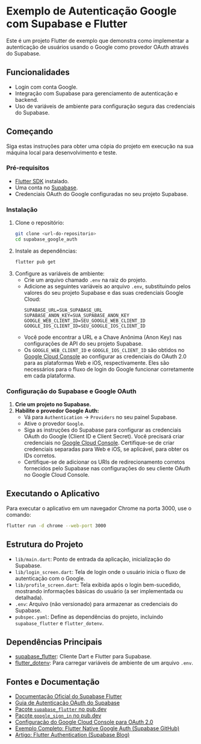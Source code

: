 # Exemplo de Autenticação Google com Supabase e Flutter

Este é um projeto Flutter de exemplo que demonstra como implementar a autenticação de usuários usando o Google como provedor OAuth através do Supabase.

## Funcionalidades

*   Login com conta Google.
*   Integração com Supabase para gerenciamento de autenticação e backend.
*   Uso de variáveis de ambiente para configuração segura das credenciais do Supabase.

## Começando

Siga estas instruções para obter uma cópia do projeto em execução na sua máquina local para desenvolvimento e teste.

### Pré-requisitos

*   [Flutter SDK](https://docs.flutter.dev/get-started/install) instalado.
*   Uma conta no [Supabase](https://supabase.com/).
*   Credenciais OAuth do Google configuradas no seu projeto Supabase.

### Instalação

1.  Clone o repositório:
    ```bash
    git clone <url-do-repositorio>
    cd supabase_google_auth
    ```
2.  Instale as dependências:
    ```bash
    flutter pub get
    ```
3.  Configure as variáveis de ambiente:
    *   Crie um arquivo chamado `.env` na raiz do projeto.
    *   Adicione as seguintes variáveis ao arquivo `.env`, substituindo pelos valores do seu projeto Supabase e das suas credenciais Google Cloud:
        ```dotenv
        SUPABASE_URL=SUA_SUPABASE_URL
        SUPABASE_ANON_KEY=SUA_SUPABASE_ANON_KEY
        GOOGLE_WEB_CLIENT_ID=SEU_GOOGLE_WEB_CLIENT_ID
        GOOGLE_IOS_CLIENT_ID=SEU_GOOGLE_IOS_CLIENT_ID
        ```
    *   Você pode encontrar a URL e a Chave Anônima (Anon Key) nas configurações de API do seu projeto Supabase.
    *   Os `GOOGLE_WEB_CLIENT_ID` e `GOOGLE_IOS_CLIENT_ID` são obtidos no [Google Cloud Console](https://console.cloud.google.com/) ao configurar as credenciais do OAuth 2.0 para as plataformas Web e iOS, respectivamente. Eles são necessários para o fluxo de login do Google funcionar corretamente em cada plataforma.

### Configuração do Supabase e Google OAuth

1.  **Crie um projeto no Supabase.**
2.  **Habilite o provedor Google Auth:**
    *   Vá para `Authentication` -> `Providers` no seu painel Supabase.
    *   Ative o provedor `Google`.
    *   Siga as instruções do Supabase para configurar as credenciais OAuth do Google (Client ID e Client Secret). Você precisará criar credenciais no [Google Cloud Console](https://console.cloud.google.com/). Certifique-se de criar credenciais separadas para Web e iOS, se aplicável, para obter os IDs corretos.
    *   Certifique-se de adicionar os URIs de redirecionamento corretos fornecidos pelo Supabase nas configurações do seu cliente OAuth no Google Cloud Console.

## Executando o Aplicativo

Para executar o aplicativo em um navegador Chrome na porta 3000, use o comando:

```bash
flutter run -d chrome --web-port 3000
```

## Estrutura do Projeto

*   `lib/main.dart`: Ponto de entrada da aplicação, inicialização do Supabase.
*   `lib/login_screen.dart`: Tela de login onde o usuário inicia o fluxo de autenticação com o Google.
*   `lib/profile_screen.dart`: Tela exibida após o login bem-sucedido, mostrando informações básicas do usuário (a ser implementada ou detalhada).
*   `.env`: Arquivo (não versionado) para armazenar as credenciais do Supabase.
*   `pubspec.yaml`: Define as dependências do projeto, incluindo `supabase_flutter` e `flutter_dotenv`.

## Dependências Principais

*   [supabase_flutter](https://pub.dev/packages/supabase_flutter): Cliente Dart e Flutter para Supabase.
*   [flutter_dotenv](https://pub.dev/packages/flutter_dotenv): Para carregar variáveis de ambiente de um arquivo `.env`.

## Fontes e Documentação

*   [Documentação Oficial do Supabase Flutter](https://supabase.com/docs/guides/getting-started/tutorials/with-flutter)
*   [Guia de Autenticação OAuth do Supabase](https://supabase.com/docs/guides/auth/social-login/auth-google)
*   [Pacote `supabase_flutter` no pub.dev](https://pub.dev/packages/supabase_flutter)
*   [Pacote `google_sign_in` no pub.dev](https://pub.dev/packages/google_sign_in)
*   [Configuração do Google Cloud Console para OAuth 2.0](https://developers.google.com/identity/protocols/oauth2)
*   [Exemplo Completo: Flutter Native Google Auth (Supabase GitHub)](https://github.com/supabase/supabase/tree/master/examples/auth/flutter-native-google-auth)
*   [Artigo: Flutter Authentication (Supabase Blog)](https://supabase.com/blog/flutter-authentication)
